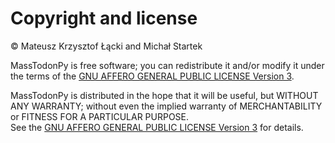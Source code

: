 Copyright and license
=====================

© Mateusz Krzysztof Łącki and Michał Startek 

MassTodonPy is free software; you can redistribute it and/or modify it under
the terms of the [GNU AFFERO GENERAL PUBLIC LICENSE Version 3](https://www.gnu.org/licenses/agpl-3.0.en.html).

MassTodonPy is distributed in the hope that it will be useful,
but WITHOUT ANY WARRANTY; without even the implied warranty of
MERCHANTABILITY or FITNESS FOR A PARTICULAR PURPOSE.  
See the [GNU AFFERO GENERAL PUBLIC LICENSE Version 3](https://www.gnu.org/licenses/agpl-3.0.en.html) for details.
